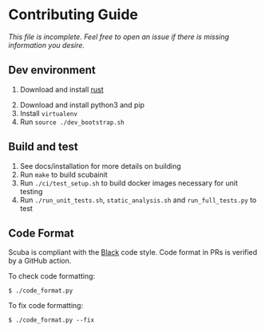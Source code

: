 # Contributing Guide
*This file is incomplete. Feel free to open an issue if there is missing
information you desire.*

## Dev environment

1. Download and install [rust](https://www.rust-lang.org/tools/install)
<!-- Specific python version? -->
2. Download and install python3 and pip
3. Install `virtualenv`
4. Run `source ./dev_bootstrap.sh`

## Build and test

1. See docs/installation for more details on building
2. Run `make` to build scubainit
3. Run `./ci/test_setup.sh` to build docker images necessary for unit testing
4. Run `./run_unit_tests.sh`, `static_analysis.sh` and `run_full_tests.py` to test

## Code Format
Scuba is compliant with the [Black](https://black.readthedocs.io/)
code style. Code format in PRs is verified by a GitHub action.

To check code formatting:
```
$ ./code_format.py
```

To fix code formatting:
```
$ ./code_format.py --fix
```
